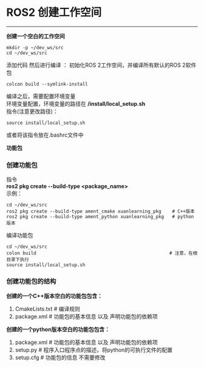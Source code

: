 ROS2 创建工作空间
========================
-----------------------------------------
**创建一个空白的工作空间**
 ```
 mkdir -p ~/dev_ws/src
 cd ~/dev_ws/src
 ```
添加代码
然后进行编译 ： 初始化ROS 2工作空间，并编译所有默认的ROS 2软件包
```
colcon build --symlink-install
```
编译之后，需要配置环境变量  
环境变量配置，环境变量的路径在 **/install/local_setup.sh**  
指令(注意更改路径)：
```
source install/local_setup.sh
```
或者将该指令放在.bashrc文件中


**功能包**
### 创建功能包
指令  
**ros2 pkg create --build-type <build-type><package_name>**  
示例：
```
cd ~/dev_ws/src
ros2 pkg create --build-type ament_cmake xuanlearning_pkg    # C++版本
ros2 pkg create --build-type ament_python xuanlearning_pkg   # python版本
```
编译功能包
```
cd ~/dev_ws/src
colon build                                                 # 注意，在根目录下执行
source install/local_setup.sh
```

### **创建功能包的结构**
**创建的一个C++版本空白的功能包包含：**
1. CmakeLists.txt    # 编译规则
2. package.xml       # 功能包的基本信息 以及 声明功能包的依赖项

**创建的一个python版本空白的功能包包含：**
1. package.xml       # 功能包的基本信息 以及 声明功能包的依赖项
3. setup.py          # 程序入口程序点的描述，将python的可执行文件的配置
2. setup.cfg         # 功能包的信息 不需要修改
